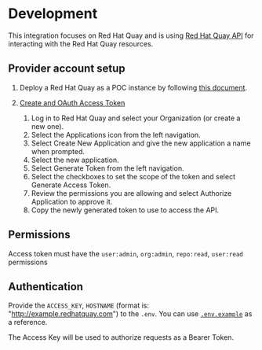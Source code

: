 # Development

This integration focuses on Red Hat Quay and is using
[Red Hat Quay API](https://access.redhat.com/documentation/en-us/red_hat_quay/3.6/html/red_hat_quay_api_guide/index)
for interacting with the Red Hat Quay resources.

## Provider account setup

1. Deploy a Red Hat Quay as a POC instance by following
   [this document](https://access.redhat.com/documentation/en-us/red_hat_quay/3.6/html/deploy_red_hat_quay_for_proof-of-concept_non-production_purposes/index).
2. [Create and OAuth Access Token](https://access.redhat.com/documentation/en-us/red_hat_quay/3/html/red_hat_quay_api_guide/using_the_red_hat_quay_api#create_oauth_access_token)

   1. Log in to Red Hat Quay and select your Organization (or create a new one).
   2. Select the Applications icon from the left navigation.
   3. Select Create New Application and give the new application a name when
      prompted.
   4. Select the new application.
   5. Select Generate Token from the left navigation.
   6. Select the checkboxes to set the scope of the token and select Generate
      Access Token.
   7. Review the permissions you are allowing and select Authorize Application
      to approve it.
   8. Copy the newly generated token to use to access the API.

## Permissions

Access token must have the `user:admin`, `org:admin`, `repo:read`, `user:read`
permissions

## Authentication

Provide the `ACCESS_KEY`, `HOSTNAME` (format is:
"http://example.redhatquay.com") to the `.env`. You can use
[`.env.example`](../.env.example) as a reference.

The Access Key will be used to authorize requests as a Bearer Token.
